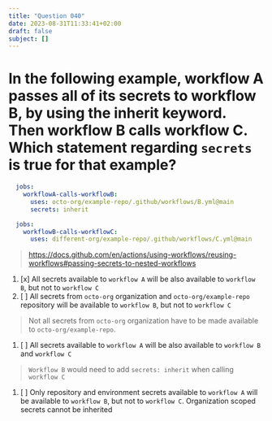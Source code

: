 ```yaml
---
title: "Question 040"
date: 2023-08-31T11:33:41+02:00
draft: false
subject: []
---
```


# In the following example, workflow A passes all of its secrets to workflow B, by using the inherit keyword. Then workflow B calls workflow C. Which statement regarding `secrets` is true for that example?

```yaml
  jobs:
    workflowA-calls-workflowB:
      uses: octo-org/example-repo/.github/workflows/B.yml@main
      secrets: inherit
```

```yaml
  jobs:
    workflowB-calls-workflowC:
      uses: different-org/example-repo/.github/workflows/C.yml@main
```
> https://docs.github.com/en/actions/using-workflows/reusing-workflows#passing-secrets-to-nested-workflows
1. [x] All secrets available to `workflow A`  will be also available to `workflow B`, but not to `workflow C`
1. [ ] All secrets from `octo-org` organization and `octo-org/example-repo` repository will be available to `workflow B`, but not to `workflow C`
> Not all secrets from `octo-org` organization have to be made available to `octo-org/example-repo`.
1. [ ] All secrets available to `workflow A` will be also available to `workflow B` and `workflow C`
> `Workflow B` would need to add `secrets: inherit` when calling `workflow C`
1. [ ] Only repository and environment secrets available to `workflow A` will be available to `workflow B`, but not to `workflow C`. Organization scoped secrets cannot be inherited
